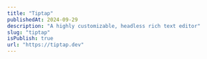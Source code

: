 ```yaml
---
title: "Tiptap"
publishedAt: 2024-09-29
description: "A highly customizable, headless rich text editor"
slug: "tiptap"
isPublish: true
url: "https://tiptap.dev"
---
```

